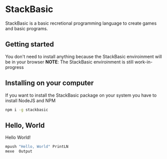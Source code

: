 # StackBasic
StackBasic is a basic recretional programming language to create games and
basic programs.

## Getting started
You don't need to install anything because the StackBasic enviroinment will be
in your browser
**NOTE**: The StackBasic enviroinment is still work-in-progress

## Installing on your computer
If you want to install the StackBasic package on your system you have to
install NodeJS and NPM
```bash
npm i -g stackbasic
```

## Hello, World
Hello World!
```asm
mpush "Hello, World" PrintLN
mexe  Output
```
